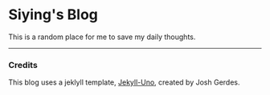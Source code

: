 # Siying's Blog

This is a random place for me to save my daily thoughts.

---

### Credits

This blog uses a jeklyll template, [Jekyll-Uno](http://joshgerdes.com/jekyll-uno/), created by Josh Gerdes.

